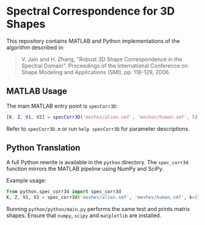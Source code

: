 # Spectral Correspondence for 3D Shapes

This repository contains MATLAB and Python implementations of the algorithm described in:

> V. Jain and H. Zhang, "Robust 3D Shape Correspondence in the Spectral Domain". Proceedings of the International Conference on Shape Modeling and Applications (SMI), pp. 118-129, 2006.

## MATLAB Usage

The main MATLAB entry point is `specCorr3D`:

```matlab
[K, Z, V1, V2] = specCorr3D('meshes/alien.smf', 'meshes/human.smf', 5);
```

Refer to `specCorr3D.m` or run `help specCorr3D` for parameter descriptions.

## Python Translation

A full Python rewrite is available in the `python` directory. The `spec_corr3d` function mirrors the MATLAB pipeline using NumPy and SciPy.

Example usage:

```python
from python.spec_corr3d import spec_corr3d
K, Z, V1, V2 = spec_corr3d('meshes/alien.smf', 'meshes/human.smf', k=5)
```

Running `python/python/main.py` performs the same test and prints matrix shapes. Ensure that `numpy`, `scipy` and `matplotlib` are installed.
